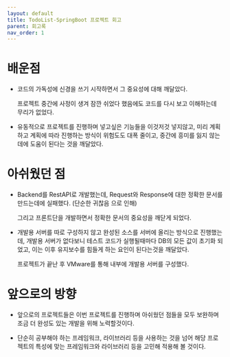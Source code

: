 ```yaml
---
layout: default
title: TodoList-SpringBoot 프로젝트 회고
parent: 회고록
nav_order: 1
---
```


# 배운점

* 코드의 가독성에 신경을 쓰기 시작하면서 그 중요성에 대해 깨달았다.

    프로젝트 중간에 사정이 생겨 잠깐 쉬었다 했음에도 코드를 다시 보고 이해하는데 무리가 없었다.

* 유동적으로 프로젝트를 진행하며 넣고싶은 기능들을 이것저것 넣지않고, 미리 계획하고 계획에 따라 진행하는 방식이 위험도도 대폭 줄이고, 중간에 흥미를 잃지 않는데에 도움이 된다는 것을 깨달았다.

# 아쉬웠던 점

* Backend를 RestAPI로 개발했는데, Request와 Response에 대한 정확한 문서를 만드는데에 실패했다. (단순한 귀찮음 으로 인해)

    그리고 프론트단을 개발하면서 정확한 문서의 중요성을 깨닫게 되었다.

* 개발용 서버를 따로 구성하지 않고 완성된 소스를 서버에 올리는 방식으로 진행했는데, 개발용 서버가 없다보니 테스트 코드가 실행될때마다 DB의 모든 값이 초기화 되었고, 이는 이후 유지보수를 힘들게 하는 요인이 된다는것을 깨달았다.

    프로젝트가 끝난 후 VMware를 통해 내부에 개발용 서버를 구성했다.

# 앞으로의 방향

* 앞으로의 프로젝트들은 이번 프로젝트를 진행하며 아쉬웠던 점들을 모두 보완하며 조금 더 완성도 있는 개발을 위해 노력할것이다.

* 단순히 공부해야 하는 프레임워크, 라이브러리 등을 사용하는 것을 넘어 해당 프로젝트의 특성에 맞는 프레임워크와 라이브러리 등을 고민해 적용해 볼 것이다.